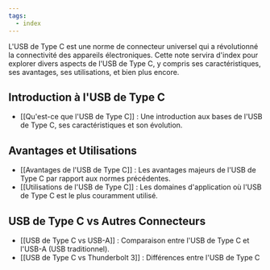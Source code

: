 ```yaml
---
tags:
  - index
---
```


L'USB de Type C est une norme de connecteur universel qui a révolutionné la connectivité des appareils électroniques. Cette note servira d'index pour explorer divers aspects de l'USB de Type C, y compris ses caractéristiques, ses avantages, ses utilisations, et bien plus encore.

## Introduction à l'USB de Type C

- [[Qu'est-ce que l'USB de Type C]] : Une introduction aux bases de l'USB de Type C, ses caractéristiques et son évolution.

## Avantages et Utilisations

- [[Avantages de l'USB de Type C]] : Les avantages majeurs de l'USB de Type C par rapport aux normes précédentes.
- [[Utilisations de l'USB de Type C]] : Les domaines d'application où l'USB de Type C est le plus couramment utilisé.

## USB de Type C vs Autres Connecteurs

- [[USB de Type C vs USB-A]] : Comparaison entre l'USB de Type C et l'USB-A (USB traditionnel).
- [[USB de Type C vs Thunderbolt 3]] : Différences entre l'USB de Type C
